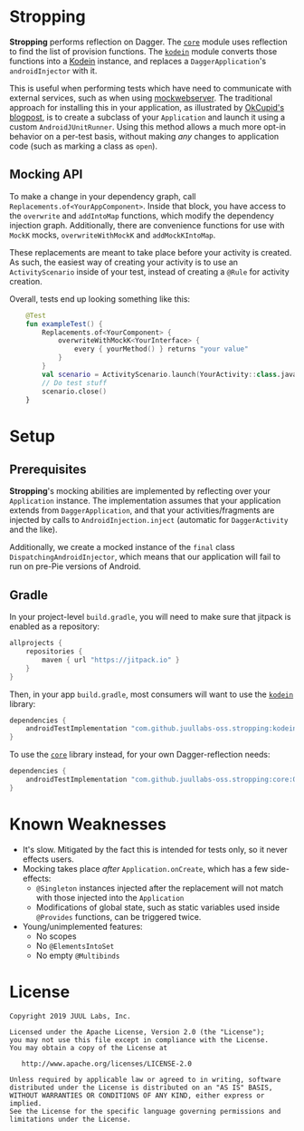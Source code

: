 # Stropping

**Stropping** performs reflection on Dagger.
The [`core`] module uses reflection to find the list of provision functions.
The [`kodein`] module converts those functions into a [Kodein] instance, and replaces a `DaggerApplication`'s `androidInjector` with it.

This is useful when performing tests which have need to communicate with external services, such as when using [mockwebserver].
The traditional approach for installing this in your application, as illustrated by [OkCupid's blogpost], is to create a subclass of your `Application` and launch it using a custom `AndroidJUnitRunner`.
Using this method allows a much more opt-in behavior on a per-test basis, without making _any_ changes to application code (such as marking a class as `open`).

## Mocking API

To make a change in your dependency graph, call `Replacements.of<YourAppComponent>`.
Inside that block, you have access to the `overwrite` and `addIntoMap` functions, which modify the dependency injection graph.
Additionally, there are convenience functions for use with `MockK` mocks, `overwriteWithMockK` and `addMockKIntoMap`.

These replacements are meant to take place before your activity is created.
As such, the easiest way of creating your activity is to use an `ActivityScenario` inside of your test, instead of creating a `@Rule` for activity creation.

Overall, tests end up looking something like this:

```kotlin
    @Test
    fun exampleTest() {
        Replacements.of<YourComponent> {
            overwriteWithMockK<YourInterface> {
                every { yourMethod() } returns "your value"
            }
        }
        val scenario = ActivityScenario.launch(YourActivity::class.java)
        // Do test stuff
        scenario.close()
    }
```

# Setup

## Prerequisites

**Stropping**'s mocking abilities are implemented by reflecting over your `Application` instance.
The implementation assumes that your application extends from `DaggerApplication`, and that your activities/fragments are injected by calls to `AndroidInjection.inject` (automatic for `DaggerActivity` and the like).

Additionally, we create a mocked instance of the `final` class `DispatchingAndroidInjector`, which means that our application will fail to run on pre-Pie versions of Android.

## Gradle

In your project-level `build.gradle`, you will need to make sure that jitpack is enabled as a repository:

```gradle
allprojects {
    repositories {
        maven { url "https://jitpack.io" }
    }
}
```

Then, in your app `build.gradle`, most consumers will want to use the [`kodein`] library:

```gradle
dependencies {
    androidTestImplementation "com.github.juullabs-oss.stropping:kodein:0.0.1"
}
```

To use the [`core`] library instead, for your own Dagger-reflection needs:

```gradle
dependencies {
    androidTestImplementation "com.github.juullabs-oss.stropping:core:0.0.1"
}
```

# Known Weaknesses

* It's slow. Mitigated by the fact this is intended for tests only, so it never effects users.
* Mocking takes place _after_ `Application.onCreate`, which has a few side-effects:
    * `@Singleton` instances injected after the replacement will not match with those injected into the `Application`
    * Modifications of global state, such as static variables used inside `@Provides` functions, can be triggered twice.
* Young/unimplemented features:
    * No scopes
    * No `@ElementsIntoSet`
    * No empty `@Multibinds`

# License

```
Copyright 2019 JUUL Labs, Inc.

Licensed under the Apache License, Version 2.0 (the "License");
you may not use this file except in compliance with the License.
You may obtain a copy of the License at

   http://www.apache.org/licenses/LICENSE-2.0

Unless required by applicable law or agreed to in writing, software
distributed under the License is distributed on an "AS IS" BASIS,
WITHOUT WARRANTIES OR CONDITIONS OF ANY KIND, either express or implied.
See the License for the specific language governing permissions and
limitations under the License.
```

[`core`]: core
[`kodein`]: kodein
[Kodein]: https://kodein.org/di/
[mockwebserver]: https://github.com/square/okhttp/tree/master/mockwebserver
[OkCupid's Blogpost]: https://tech.okcupid.com/ui-tests-with-mockwebserver/
